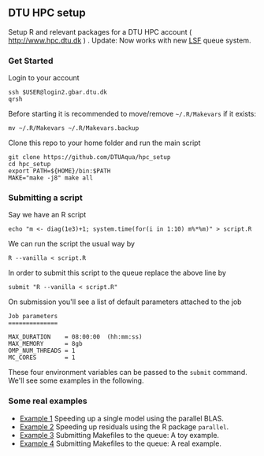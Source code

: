 ## DTU HPC setup

Setup R and relevant packages for a DTU HPC account ( http://www.hpc.dtu.dk ) .
Update: Now works with new [LSF](https://www.hpc.dtu.dk/?page_id=2534) queue system.

### Get Started

Login to your account

```shell
ssh $USER@login2.gbar.dtu.dk
qrsh
```

Before starting it is recommended to move/remove `~/.R/Makevars` if it exists:

```shell
mv ~/.R/Makevars ~/.R/Makevars.backup
```

Clone this repo to your home folder and run the main script

```shell
git clone https://github.com/DTUAqua/hpc_setup
cd hpc_setup
export PATH=${HOME}/bin:$PATH
MAKE="make -j8" make all
```

### Submitting a script

Say we have an R script

```shell
echo "m <- diag(1e3)+1; system.time(for(i in 1:10) m%*%m)" > script.R
```

We can run the script the usual way by

```shell
R --vanilla < script.R
```

In order to submit this script to the queue replace the above line by

```shell
submit "R --vanilla < script.R"
```

On submission you'll see a list of default parameters attached to the job

```
Job parameters
==============

MAX_DURATION    = 08:00:00  (hh:mm:ss)
MAX_MEMORY      = 8gb
OMP_NUM_THREADS = 1
MC_CORES        = 1
```

These four environment variables can be passed to the `submit`
command. We'll see some examples in the following.

### Some real examples

* [Example 1](Example1) Speeding up a single model using the parallel BLAS.
* [Example 2](Example2) Speeding up residuals using the R package `parallel`.
* [Example 3](Example3) Submitting Makefiles to the queue: A toy example.
* [Example 4](Example4) Submitting Makefiles to the queue: A real example.
